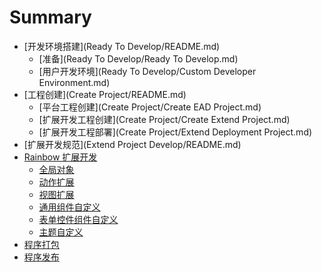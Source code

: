 # Summary

* [开发环境搭建](Ready To Develop/README.md)
  * [准备](Ready To Develop/Ready To Develop.md)
  * [用户开发环境](Ready To Develop/Custom Developer Environment.md)
* [工程创建](Create Project/README.md)
  * [平台工程创建](Create Project/Create EAD Project.md)
  * [扩展开发工程创建](Create Project/Create Extend Project.md)
  * [扩展开发工程部署](Create Project/Extend Deployment Project.md)
* [扩展开发规范](Extend Project Develop/README.md)
* [Rainbow 扩展开发](Rainbow/README.md)
  * [全局对象](Rainbow/Global.md)
  * [动作扩展](Rainbow/Action.md)
  * [视图扩展](Rainbow/View.md)
  * [通用组件自定义](Rainbow/CommonView.md) 
  * [表单控件组件自定义](Rainbow/Control.md)
  * [主题自定义](Rainbow/Theme.md)
* [程序打包]()
* [程序发布]()